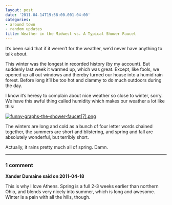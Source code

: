 ```yaml
---
layout: post
date: '2011-04-14T19:58:00.001-04:00'
categories:
- around town
- random updates
title: Weather in the Midwest vs. A Typical Shower Faucet
---
```



It’s been said that if it weren’t for the weather, we’d never have anything to talk about.

This winter was the longest in recorded history (by my account). But suddenly last week it warmed up, which was great. Except, like fools, we opened up all out windows and thereby turned our house into a humid rain forest. Before long it’ll be too hot and clammy to do much outdoors during the day. 

I know it’s heresy to complain about nice weather so close to winter, sorry. We have this awful thing called humidity which makes our weather a lot like this:

[![funny-graphs-the-shower-faucet[7].png](/assets/2011/funny-graphs-the-shower-faucet[7].png)](http://graphjam.memebase.com/2011/02/22/funny-graphs-lukewarm-i-am-your-water/)

The winters are long and cold as a bunch of four letter words chained together, the summers are short and blistering, and spring and fall are absolutely wonderful, but terribly short. 

Actually, it rains pretty much all of spring. Damn.

---

### 1 comment

**Xander Dumaine said on 2011-04-18**

This is why I love Athens. Spring is a full 2-3 weeks earlier than northern Ohio, and blends very nicely into summer, which is long and awesome. Winter is a pain with all the hills, though.

